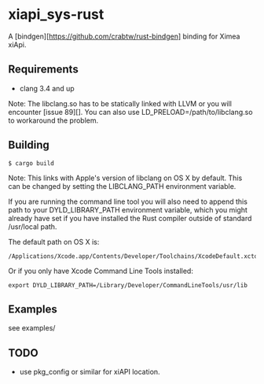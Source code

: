 xiapi_sys-rust
============

A [bindgen][https://github.com/crabtw/rust-bindgen] binding for Ximea xiApi.

Requirements
------------

* clang 3.4 and up

Note: The libclang.so has to be statically linked with LLVM or you will
encounter [issue 89][]. You can also use LD_PRELOAD=/path/to/libclang.so to
workaround the problem.

Building
--------

    $ cargo build

Note: This links with Apple's version of libclang on OS X by default. This can be changed by setting the LIBCLANG_PATH environment variable.

If you are running the command line tool you will also need to append this
path to your DYLD_LIBRARY_PATH environment variable, which you might already have set if you have installed the Rust compiler outside of standard /usr/local path.

The default path on OS X is:

    /Applications/Xcode.app/Contents/Developer/Toolchains/XcodeDefault.xctoolchain/usr/lib/

Or if you only have Xcode Command Line Tools installed:

    export DYLD_LIBRARY_PATH=/Library/Developer/CommandLineTools/usr/lib

Examples
--------

see examples/

TODO
----

* use pkg_config or similar for xiAPI location.
